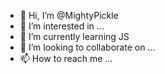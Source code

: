 - 👋 Hi, I’m @MightyPickle
- 👀 I’m interested in ...
- 🌱 I’m currently learning JS
- 💞️ I’m looking to collaborate on ...
- 📫 How to reach me ...


<!---
MightyPickle/MightyPickle is a ✨ special ✨ repository because its `README.md` (this file) appears on your GitHub profile.
You can click the Preview link to take a look at your changes.
--->
